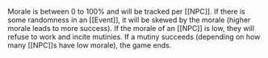 Morale is between 0 to 100% and will be tracked per [[NPC]]. If there is some randomness in an [[Event]], it will be skewed by the morale (higher morale leads to more success). If the morale of an [[NPC]] is low, they will refuse to work and incite mutinies. If a mutiny succeeds (depending on how many [[NPC]]s have low morale), the game ends.